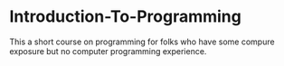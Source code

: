 ﻿# Introduction-To-Programming
This a short course on programming for folks who have some compure exposure but no computer programming experience.
